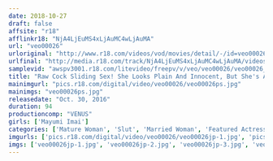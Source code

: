 ```yaml
---
date: 2018-10-27
draft: false
affsite: "r18"
afflinkr18: "NjA4LjEuMS4xLjAuMC4wLjAuMA"
url: "veo00026"
urloriginal: "http://www.r18.com/videos/vod/movies/detail/-/id=veo00026"
urlfinal: "http://media.r18.com/track/NjA4LjEuMS4xLjAuMC4wLjAuMA/videos/vod/movies/detail/-/id=veo00026"
samplevid: "awspv3001.r18.com/litevideo/freepv/v/veo/veo00026/veo00026_dmb_w.mp4"
title: "Raw Cock Sliding Sex! She Looks Plain And Innocent, But She's An Erotic And Horny Slut! These Neat And Clean Bitchy Wives Have Loose And Flappy Pussy Lips For Welcoming Our Piston Pounding Cocks For A Total Of 39 Cum Fest Neat Fucks Mayumi, Age 37 Mayumi Imai"
mainimgurl: "pics.r18.com/digital/video/veo00026/veo00026ps.jpg"
mainimgs: "veo00026ps.jpg"
releasedate: "Oct. 30, 2016"
duration: 94
productioncomp: "VENUS"
girls: ['Mayumi Imai']
categories: ['Mature Woman', 'Slut', 'Married Woman', 'Featured Actress', 'Creampie', 'Hi-Def']
imgurls: ['pics.r18.com/digital/video/veo00026/veo00026jp-1.jpg', 'pics.r18.com/digital/video/veo00026/veo00026jp-2.jpg', 'pics.r18.com/digital/video/veo00026/veo00026jp-3.jpg', 'pics.r18.com/digital/video/veo00026/veo00026jp-4.jpg', 'pics.r18.com/digital/video/veo00026/veo00026jp-5.jpg', 'pics.r18.com/digital/video/veo00026/veo00026jp-6.jpg', 'pics.r18.com/digital/video/veo00026/veo00026jp-7.jpg', 'pics.r18.com/digital/video/veo00026/veo00026jp-8.jpg', 'pics.r18.com/digital/video/veo00026/veo00026jp-9.jpg', 'pics.r18.com/digital/video/veo00026/veo00026jp-10.jpg', 'pics.r18.com/digital/video/veo00026/veo00026jp-11.jpg', 'pics.r18.com/digital/video/veo00026/veo00026jp-12.jpg', 'pics.r18.com/digital/video/veo00026/veo00026jp-13.jpg', 'pics.r18.com/digital/video/veo00026/veo00026jp-14.jpg', 'pics.r18.com/digital/video/veo00026/veo00026jp-15.jpg', 'pics.r18.com/digital/video/veo00026/veo00026jp-16.jpg', 'pics.r18.com/digital/video/veo00026/veo00026jp-17.jpg', 'pics.r18.com/digital/video/veo00026/veo00026jp-18.jpg', 'pics.r18.com/digital/video/veo00026/veo00026jp-19.jpg', 'pics.r18.com/digital/video/veo00026/veo00026jp-20.jpg']
imgs: ['veo00026jp-1.jpg', 'veo00026jp-2.jpg', 'veo00026jp-3.jpg', 'veo00026jp-4.jpg', 'veo00026jp-5.jpg', 'veo00026jp-6.jpg', 'veo00026jp-7.jpg', 'veo00026jp-8.jpg', 'veo00026jp-9.jpg', 'veo00026jp-10.jpg', 'veo00026jp-11.jpg', 'veo00026jp-12.jpg', 'veo00026jp-13.jpg', 'veo00026jp-14.jpg', 'veo00026jp-15.jpg', 'veo00026jp-16.jpg', 'veo00026jp-17.jpg', 'veo00026jp-18.jpg', 'veo00026jp-19.jpg', 'veo00026jp-20.jpg']
---
```

